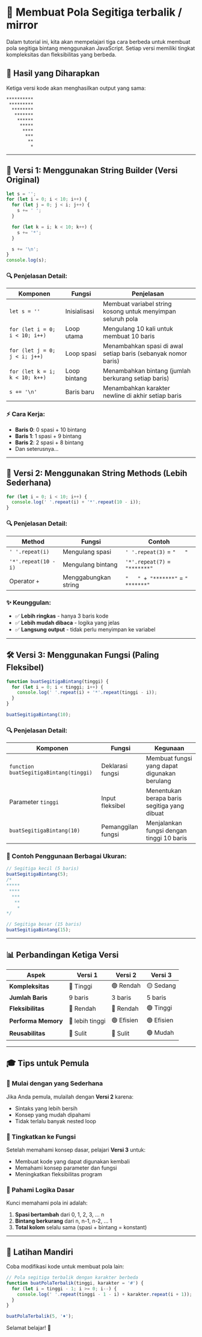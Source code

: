 # 🌟 Membuat Pola Segitiga terbalik / mirror

Dalam tutorial ini, kita akan mempelajari tiga cara berbeda untuk membuat pola segitiga bintang menggunakan JavaScript. Setiap versi memiliki tingkat kompleksitas dan fleksibilitas yang berbeda.

## 🎯 Hasil yang Diharapkan

Ketiga versi kode akan menghasilkan output yang sama:

```
**********
 *********
  ********
   *******
    ******
     *****
      ****
       ***
        **
         *
```

---

## 📝 Versi 1: Menggunakan String Builder (Versi Original)

```javascript
let s = '';
for (let i = 0; i < 10; i++) {
  for (let j = 0; j < i; j++) {
    s += ' ';
  }

  for (let k = i; k < 10; k++) {
    s += '*';
  }

  s += '\n';
}
console.log(s);
```

### 🔍 Penjelasan Detail:

| Komponen | Fungsi | Penjelasan |
|----------|--------|------------|
| `let s = ''` | Inisialisasi | Membuat variabel string kosong untuk menyimpan seluruh pola |
| `for (let i = 0; i < 10; i++)` | Loop utama | Mengulang 10 kali untuk membuat 10 baris |
| `for (let j = 0; j < i; j++)` | Loop spasi | Menambahkan spasi di awal setiap baris (sebanyak nomor baris) |
| `for (let k = i; k < 10; k++)` | Loop bintang | Menambahkan bintang (jumlah berkurang setiap baris) |
| `s += '\n'` | Baris baru | Menambahkan karakter newline di akhir setiap baris |

### ⚡ Cara Kerja:
- **Baris 0**: 0 spasi + 10 bintang
- **Baris 1**: 1 spasi + 9 bintang  
- **Baris 2**: 2 spasi + 8 bintang
- Dan seterusnya...

---

## 🚀 Versi 2: Menggunakan String Methods (Lebih Sederhana)

```javascript
for (let i = 0; i < 10; i++) {
  console.log(' '.repeat(i) + '*'.repeat(10 - i));
}
```

### 🔍 Penjelasan Detail:

| Method | Fungsi | Contoh |
|--------|--------|--------|
| `' '.repeat(i)` | Mengulang spasi | `' '.repeat(3)` = `"   "` |
| `'*'.repeat(10 - i)` | Mengulang bintang | `'*'.repeat(7)` = `"*******"` |
| Operator `+` | Menggabungkan string | `"   " + "*******"` = `"   *******"` |

### ✨ Keunggulan:
- ✅ **Lebih ringkas** - hanya 3 baris kode
- ✅ **Lebih mudah dibaca** - logika yang jelas
- ✅ **Langsung output** - tidak perlu menyimpan ke variabel

---

## 🛠️ Versi 3: Menggunakan Fungsi (Paling Fleksibel)

```javascript
function buatSegitigaBintang(tinggi) {
  for (let i = 0; i < tinggi; i++) {
    console.log(' '.repeat(i) + '*'.repeat(tinggi - i));
  }
}

buatSegitigaBintang(10);
```

### 🔍 Penjelasan Detail:

| Komponen | Fungsi | Kegunaan |
|----------|--------|----------|
| `function buatSegitigaBintang(tinggi)` | Deklarasi fungsi | Membuat fungsi yang dapat digunakan berulang |
| Parameter `tinggi` | Input fleksibel | Menentukan berapa baris segitiga yang dibuat |
| `buatSegitigaBintang(10)` | Pemanggilan fungsi | Menjalankan fungsi dengan tinggi 10 baris |

### 🎨 Contoh Penggunaan Berbagai Ukuran:

```javascript
// Segitiga kecil (5 baris)
buatSegitigaBintang(5);
/*
*****
 ****
  ***
   **
    *
*/

// Segitiga besar (15 baris)
buatSegitigaBintang(15);
```

---

## 📊 Perbandingan Ketiga Versi

| Aspek | Versi 1 | Versi 2 | Versi 3 |
|-------|---------|---------|---------|
| **Kompleksitas** | 🔴 Tinggi | 🟢 Rendah | 🟡 Sedang |
| **Jumlah Baris** | 9 baris | 3 baris | 5 baris |
| **Fleksibilitas** | 🔴 Rendah | 🔴 Rendah | 🟢 Tinggi |
| **Performa Memory** | 🔴 lebih tinggi | 🟢 Efisien | 🟢 Efisien |
| **Reusabilitas** | 🔴 Sulit | 🔴 Sulit | 🟢 Mudah |

---

## 🎓 Tips untuk Pemula

### 🌟 Mulai dengan yang Sederhana
Jika Anda pemula, mulailah dengan **Versi 2** karena:
- Sintaks yang lebih bersih
- Konsep yang mudah dipahami
- Tidak terlalu banyak nested loop

### 🚀 Tingkatkan ke Fungsi
Setelah memahami konsep dasar, pelajari **Versi 3** untuk:
- Membuat kode yang dapat digunakan kembali
- Memahami konsep parameter dan fungsi
- Meningkatkan fleksibilitas program

### 🔧 Pahami Logika Dasar
Kunci memahami pola ini adalah:
1. **Spasi bertambah** dari 0, 1, 2, 3, ... n
2. **Bintang berkurang** dari n, n-1, n-2, ... 1
3. **Total kolom** selalu sama (spasi + bintang = konstant)

---

## 🎯 Latihan Mandiri

Coba modifikasi kode untuk membuat pola lain:

```javascript
// Pola segitiga terbalik dengan karakter berbeda
function buatPolaTerbalik(tinggi, karakter = '#') {
  for (let i = tinggi - 1; i >= 0; i--) {
    console.log(' '.repeat(tinggi - 1 - i) + karakter.repeat(i + 1));
  }
}

buatPolaTerbalik(5, '♦');
```

Selamat belajar! 🎉
